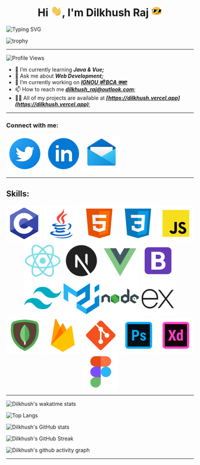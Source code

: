 <h1 align="center"><b>Hi <img src="./assets/Hi.gif" alt="👋" width="30px"/>, I'm Dilkhush Raj <img src="./assets/emoji.gif" alt="😎" width="30px"/></b></h1>

![Typing SVG](https://readme-typing-svg.herokuapp.com/?lines=A+passionate+developer;Always+learning)

![trophy](https://github-profile-trophy.vercel.app/?username=dilkhush-raj&theme=juicyfresh&no-bg=true&no-frame=true)

---

![Profile Views](https://komarev.com/ghpvc/?username=dilkhush-raj&style=for-the-badge)


<!--About Me-->

<!-- - 👯 I’m looking to collaborate on []() -->
<!-- - 🤝 I’m looking for help with []() -->
- 🌱 I’m currently learning ***Java & Vue;***
- 💬 Ask me about ***Web Development;***
- 🔭 I’m currently working on ***[IGNOU की BCA कक्षा](https://bcakaksha.vercel.app)***;
- 📫 How to reach me ***<a href="mailto:dilkhush_raj@outlook.com">dilkhush_raj@outlook.com</a>***;
- 👨‍💻 All of my projects are available at ***[https://dilkhush.vercel.app](https://dilkhush.vercel.app)***;
<!-- - 📝 I regularly write articles on -->
<!-- - 📄 Know about my experiences [](Resume) -->
<!-- - ⚡ Fun fact  -->

---

<!--Connect With Me-->
<h3 align="left">Connect with me:</h3>
<p align="left">
<!--Twitter-->
<a href="https://twitter.com/dilkhush_india" target="blank"><img align="center" src="./assets/twitter-circled.svg" alt="twitter"/></a>
<!--LinkedIn-->
<a href="https://linkedin.com/in/dilkhushraj" target="blank"><img align="center" src="./assets/linkedin-circled.svg" alt="linkedin" /></a>
<!--Mail-->
<a href="mailto:dilkhush_raj@outlook.com" target="blank"><img align="center" src="./assets/mail.svg" alt="mail" /></a>
</p>

---  

<h2 align="left">Skills:</h2>
<p align="center">
<img align="center" src="./assets/c-programming.svg" alt="c-programming" />
<img align="center" src="./assets/java.svg" alt="java" />
<!-- <img align="center" src="./assets/python.svg" alt="python" /> -->
<img align="center" src="./assets/html-5-50.svg" alt="html5" />
<img align="center" src="./assets/css3-50.svg" alt="css3" />
<img align="center" src="./assets/javascript.svg" alt="javascript" />
<img align="center" src="./assets/react-native-50.svg" alt="react" />
<img align="center" src="./assets/next.js-50.svg" alt="nextjs" />
<img align="center" src="./assets/vue-js-50.svg" alt="vue" />
<img align="center" src="./assets/icons8-bootstrap.svg" alt="bootstrap" />
<img align="center" src="./assets/tailwindcss-50.svg" alt="tailwindcss" />
<img align="center" src="./assets/material-ui-50.svg" alt="materialui" />
<!-- <img align="center" src="./assets/" alt="antui" /> -->
<img align="center" src="./assets/nodejs-50.svg" alt="nodejs" />
<img align="center" src="./assets/icons8-express-js.svg" alt="express" />
<!-- <img align="center" src="./assets/" alt="android" /> -->
<!-- <img align="center" src="./assets/" alt="flutter" /> -->
<img align="center" src="./assets/mongodb-50.svg" alt="mongodb" />
<!-- <img align="center" src="./assets/" alt="mysql" /> -->
<img align="center" src="./assets/icons8-firebase.svg" alt="firebase" />
<!-- <h3>Static Site Generators</h3> -->
<img align="center" src="./assets/git-50.svg" alt="git" />
<img align="center" src="./assets/icons8-adobe-photoshop.svg" alt="photoshop" />
<img align="center" src="./assets/icons8-adobe-xd.svg" alt="xd" />
<img align="center" src="./assets/icons8-figma.svg" alt="figma" />
<!-- <img align="center" src="./assets/" alt="postman" /> -->
</p>  

--- 

![Dilkhush's wakatime stats](https://github-readme-stats.vercel.app/api/wakatime?username=dilkhush&bg_color=00000000&hide_border=true&title_color=fca311&text_color=09f)   

<!--START_SECTION:waka-->
<!--END_SECTION:waka-->

![Top Langs](https://github-readme-stats.vercel.app/api/top-langs/?username=dilkhush-raj&layout=compact&title_color=0af&text_color=0af&icon_color=&border_color=&bg_color=00000000&hide_border=true&border_radius)

![Dilkhush's GitHub stats](https://github-readme-stats.vercel.app/api?username=dilkhush-raj&title_color=0af&text_color=fca311&icon_color=ffb703&border_color=&bg_color=00000000&hide_border=true&border_radius&show_icons=true)

![Dilkhush's GitHub Streak](https://streak-stats.demolab.com/?user=dilkhush-raj&hide_border=true&background=00000000&fire=fb5607&ring=f77f00&currStreakNum=ef233c&sideNums=00A19D&currStreakLabel=ef233c&sideLabels=88E0EF)

![Dilkhush's github activity graph](https://activity-graph.herokuapp.com/graph?username=dilkhush-raj&bg_color=00000000&color=0af&line=ffb703&point=f72585&area_color=f1faee&area=true&hide_border=true&hide_title=&custom_title&theme=&radius)


---
